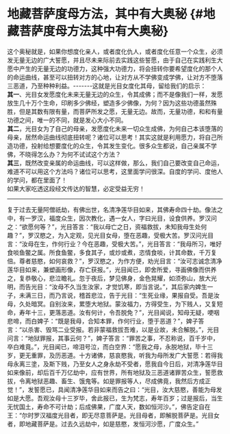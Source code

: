 # 地藏菩萨度母方法，其中有大奥秘 {#地藏菩萨度母方法其中有大奥秘}

这个奥秘就是，如果你想度化亲人，或者度化仇人，或者度化任意一个众生，必须发无量无边的广大誓愿，并且尽未来际前去实践这些誓愿，由于自己在实践利生大愿中产生的无量无边的功德力，这种强大功德力，将会扭转你要希望度化的那个人的命运曲线，甚至可以扭转对方的心地，让对方从不学佛变成学佛，让对方不堕落三恶道，乃至种种利益。-------这就是光目女度化其母，留给我们的启示：  
**其一**、光目女发愿度化未来无量无边的众生，令其成佛；而不是像我们一样，发愿放生几十万个生命，印刷多少佛经，塑造多少佛像，为何？因为这些功德虽然殊胜，但是其数有限有量，而菩萨所发之愿，无量无边。故而，无量功德，和和有量功德之间，唯一的不同，就是发心大小不同。  
**其二**，光目女为了自己的母亲，发愿度化未来一切众生成佛，为何自己本该堕落的母亲，居然命运曲线彻底扭转呢？诸位可以思考！其实这就是利用愿力，将自己所造功德，投射给想要度化的众生，令其发生变化。很多众生都说，自己亲属不学佛，不晓得怎么办？为何不试试这个方法？  
**其三**，既然改变亲属的命运曲线，可以这样做，那么，我们自己要改变自己命运，难道不可以用这个方法吗？诸位可以思考，这里面学问很深。自度的学问、度他人的学问，都在里面了！  
如果大家吃透这段经文传达的智慧，必定受益无穷！

---

复于过去无量阿僧祇劫，有佛出世，名清净莲华目如来，其佛寿命四十劫。像法之中，有一罗汉，福度众生，因次教化，遇一女人，字曰光目，设食供养。罗汉问之：“欲愿何等？”，光目答言：“我以母亡之日，资福救拔，未知我母生处何趣？”，罗汉愍之，为入定观，见光目女母，堕在恶趣，受极大苦。罗汉问光目言：“汝母在生，作何行业？今在恶趣，受极大苦。”，光目答言：“我母所习，唯好食啖鱼鳖之属。所食鱼鳖，多食其子，或炒或煮，恣情食啖，计其命数，千万复倍。尊者慈愍，如何哀救？”，罗汉愍之，为作方便，劝光目言：“汝可志诚念清净莲华目如来，兼塑画形像，存亡获报。”，光目闻已，即舍所爱，寻画佛像而供养之，复恭敬心，悲泣瞻礼。忽于夜后，梦见佛身，金色晃耀，如须弥山，放大光明，而告光目：“汝母不久当生汝家，才觉饥寒，即当言说。”，其后家内婢生一子，未满三日，而乃言说，稽首悲泣，告于光目：“生死业缘，果报自受。吾是汝母，久处暗冥。自别汝来，累堕大地狱。蒙汝福力，方得受生，为下贱人，又复短命，寿年十三，更落恶道。汝有何计，令吾脱免？”，光目闻说，知母无疑，哽咽悲啼，而白婢子：“既是我母，合知本罪，作何行业，堕于恶道？”，婢子答言：“以杀害、毁骂二业受报。若非蒙福救拔吾难，以是业故，未合解脱。”，光目问言：“地狱罪报，其事云何？”，婢子答言：“罪苦之事，不忍称说，百千岁中，卒白难竟。”，光目闻已，啼泪号泣，而白空界：“愿我之母，永脱地狱，毕十三岁，更无重罪，及历恶道。十方诸佛，慈哀愍我，听我为母所发广大誓愿：若得我母永离三塗，及斯下贱，乃至女人之身永劫不受者，愿我自今日后，对清净莲华目如来像前，却后百千万亿劫中，应有世界，所有地狱及三恶道诸罪苦众生，誓愿救拔，令离地狱恶趣、畜生、饿鬼等。如是罪报等人，尽成佛竟，我然后方成正觉！”，发誓愿已，具闻清净莲华目如来而告之曰：“光目，汝大慈愍，善能为母发如是大愿。吾观汝母十三岁毕，舍此报已，生为梵志，寿年百岁；过是报后，当生无忧国土，寿命不可计劫；后成佛果，广度人天，数如恒河沙。”，佛告定自在王：“尔时罗汉福度光目者，即无尽意菩萨是。光目母者，即解脱菩萨是。光目女者，即地藏菩萨是。过去久远劫中，如是慈愍，发恒河沙愿，广度众生。”



